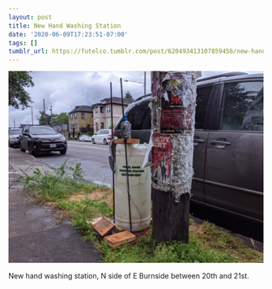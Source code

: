 ```yaml
---
layout: post
title: New Hand Washing Station
date: '2020-06-09T17:23:51-07:00'
tags: []
tumblr_url: https://futelco.tumblr.com/post/620493413107859456/new-hand-washing-station-n-side-of-e-burnside
---
```

 ![](/images/blog/1b56e512d0296809123e23c1803da2173b100813.jpg)  

New hand washing station, N side of E Burnside between 20th and 21st.

